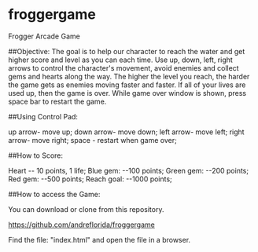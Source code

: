 # froggergame
Frogger Arcade Game


##Objective: The goal is to help our character to reach the water and get higher score and level as you can each time. Use up, down, left, right arrows to control the character's movement, avoid enemies and collect gems and hearts along the way. The higher the level you reach, the harder the game gets as enemies moving faster and faster. If all of your lives are used up, then the game is over. While game over window is shown, press space bar to restart the game.

##Using Control Pad:

up arrow- move up;
down arrow- move down;
left arrow- move left;
right arrow- move right;
space - restart when game over;

##How to Score:

Heart -- 10 points, 1 life;
Blue gem: --100 points;
Green gem: --200 points;
Red gem: --500 points;
Reach goal: --1000 points;

##How to access the Game:

You can download or clone from this repository.

https://github.com/andreflorida/froggergame

Find the file: "index.html" and open the file in a browser.

